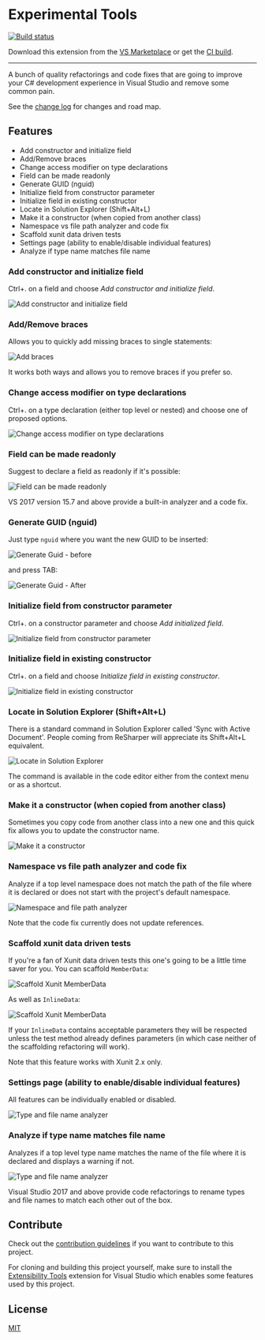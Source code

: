 # Experimental Tools

<!-- Replace this badge with your own-->
[![Build status](https://ci.appveyor.com/api/projects/status/idvryqpirxbe39gt/branch/master?svg=true)](https://ci.appveyor.com/project/dzimchuk/experimental-tools)

<!-- Update the VS Gallery link after you upload the VSIX-->
Download this extension from the [VS Marketplace](https://marketplace.visualstudio.com/vsgallery/3c258fda-06c6-4740-b67c-a527a59c3f7b)
or get the [CI build](http://vsixgallery.com/extension/fe00c281-eed0-4c6e-901b-d8b845c82e35/).

---------------------------------------

A bunch of quality refactorings and code fixes that are going to improve your C# development experience in Visual Studio and remove some common pain.

See the [change log](CHANGELOG.md) for changes and road map.

## Features

- Add constructor and initialize field
- Add/Remove braces
- Change access modifier on type declarations
- Field can be made readonly
- Generate GUID (nguid)
- Initialize field from constructor parameter
- Initialize field in existing constructor
- Locate in Solution Explorer (Shift+Alt+L)
- Make it a constructor (when copied from another class)
- Namespace vs file path analyzer and code fix
- Scaffold xunit data driven tests
- Settings page (ability to enable/disable individual features)
- Analyze if type name matches file name

### Add constructor and initialize field

Ctrl+. on a field and choose *Add constructor and initialize field*.

![Add constructor and initialize field](art/AddConstructorAndInitializeField.png)

### Add/Remove braces

Allows you to quickly add missing braces to single statements:

![Add braces](art/AddBraces.png)

It works both ways and allows you to remove braces if you prefer so.

### Change access modifier on type declarations

Ctrl+. on a type declaration (either top level or nested) and choose one of proposed options.

![Change access modifier on type declarations](art/ChangeTypeAccessModifier.png)

### Field can be made readonly

Suggest to declare a field as readonly if it's possible:

![Field can be made readonly](art/FieldCanBeMadeReadonly.png)

VS 2017 version 15.7 and above provide a built-in analyzer and a code fix.

### Generate GUID (nguid)

Just type `nguid` where you want the new GUID to be inserted:

![Generate Guid - before](art/GenerateGuidBefore.png)

and press TAB:

![Generate Guid - After](art/GenerateGuidAfter.png)

### Initialize field from constructor parameter
Ctrl+. on a constructor parameter and choose *Add initialized field*.

![Initialize field from constructor parameter](art/InitializeFieldFromConstructor.png)

### Initialize field in existing constructor

Ctrl+. on a field and choose *Initialize field in existing constructor*.

![Initialize field in existing constructor](art/InitializeFieldInExistingConstructor.png)

### Locate in Solution Explorer (Shift+Alt+L)

There is a standard command in Solution Explorer called 'Sync with Active Document'. People coming from ReSharper will appreciate its Shift+Alt+L equivalent.

![Locate in Solution Explorer](art/LocateInSolutionExplorerCommand.png)

The command is available in the code editor either from the context menu or as a shortcut.

### Make it a constructor (when copied from another class)

Sometimes you copy code from another class into a new one and this quick fix allows you to update the constructor name.

![Make it a constructor](art/MakeItConstructorCodeFix.png)

### Namespace vs file path analyzer and code fix

Analyze if a top level namespace does not match the path of the file where it is declared or does not start with the project's default namespace.

![Namespace and file path analyzer](art/NamespaceNormalizationAnalyzer.png)

Note that the code fix currently does not update references.

### Scaffold xunit data driven tests

If you're a fan of Xunit data driven tests this one's going to be a little time saver for you. You can scaffold `MemberData`:

![Scaffold Xunit MemberData](art/ScaffoldXunitMemberData.png)

As well as `InlineData`:

![Scaffold Xunit MemberData](art/ScaffoldXunitInlineData.png)

If your `InlineData` contains acceptable parameters they will be respected unless the test method already defines parameters (in which case neither of the scaffolding refactoring will work).

Note that this feature works with Xunit 2.x only.

### Settings page (ability to enable/disable individual features)

All features can be individually enabled or disabled.

![Type and file name analyzer](art/GeneralOptions.png)

### Analyze if type name matches file name

Analyzes if a top level type name matches the name of the file where it is declared and displays a warning if not.

![Type and file name analyzer](art/TypeAndDocumentNameAnalyzer.png)

Visual Studio 2017 and above provide code refactorings to rename types and file names to match each other out of the box. 

## Contribute
Check out the [contribution guidelines](CONTRIBUTING.md)
if you want to contribute to this project.

For cloning and building this project yourself, make sure
to install the
[Extensibility Tools](https://visualstudiogallery.msdn.microsoft.com/ab39a092-1343-46e2-b0f1-6a3f91155aa6)
extension for Visual Studio which enables some features
used by this project.

## License
[MIT](LICENSE)
